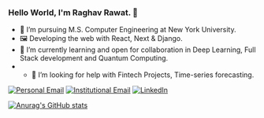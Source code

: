 ### Hello World, I'm Raghav Rawat. 👋

<!--
**rawatraghav/rawatraghav** is a ✨ _special_ ✨ repository because its `README.md` (this file) appears on your GitHub profile.

Here are some ideas to get you started:-->

- 🔭 I’m pursuing M.S. Computer Engineering at New York University.
- 🖼  Developing the web with React, Next & Django.
- 🌱 I’m currently learning and open for collaboration in Deep Learning, Full Stack development and Quantum Computing.
- - 🤔 I’m looking for help with Fintech Projects, Time-series forecasting.
<!-- - 👯 I’m looking to collaborate on ...
- 💬 Ask me about ...-->



 <a href="mailto:rawat.raghav3w@gmail.com"><img alt="Personal Email" src="https://img.shields.io/badge/Email-rawat.raghav3w@gmail.com-blue?style=flat-square&logo=gmail"></a>        <a href="mailto:rr3418@nyu.edu"><img alt="Institutional Email" src="https://img.shields.io/badge/Email-rr3418@nyu.edu-blue?style=flat-square&logo=gmail"></a>   <a href="https://www.linkedin.com/in/raghav-rawat/"><img alt="LinkedIn" src="https://img.shields.io/badge/LinkedIn-Raghav%20Rawat-blue?style=flat-square&logo=linkedin"></a><br>

[![Anurag's GitHub stats](https://github-readme-stats.vercel.app/api?username=rawatraghav)](https://github.com/anuraghazra/github-readme-stats)

<!-- - 😄 Pronouns: ...
- ⚡ Fun fact: ... 
- :relaxed: -->

